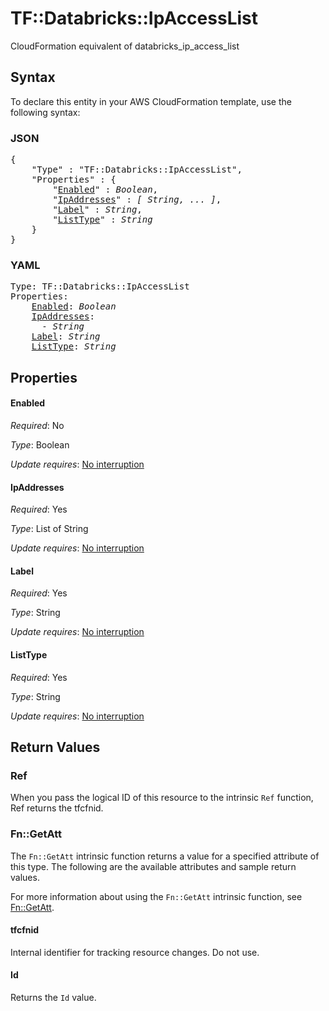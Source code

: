 # TF::Databricks::IpAccessList

CloudFormation equivalent of databricks_ip_access_list

## Syntax

To declare this entity in your AWS CloudFormation template, use the following syntax:

### JSON

<pre>
{
    "Type" : "TF::Databricks::IpAccessList",
    "Properties" : {
        "<a href="#enabled" title="Enabled">Enabled</a>" : <i>Boolean</i>,
        "<a href="#ipaddresses" title="IpAddresses">IpAddresses</a>" : <i>[ String, ... ]</i>,
        "<a href="#label" title="Label">Label</a>" : <i>String</i>,
        "<a href="#listtype" title="ListType">ListType</a>" : <i>String</i>
    }
}
</pre>

### YAML

<pre>
Type: TF::Databricks::IpAccessList
Properties:
    <a href="#enabled" title="Enabled">Enabled</a>: <i>Boolean</i>
    <a href="#ipaddresses" title="IpAddresses">IpAddresses</a>: <i>
      - String</i>
    <a href="#label" title="Label">Label</a>: <i>String</i>
    <a href="#listtype" title="ListType">ListType</a>: <i>String</i>
</pre>

## Properties

#### Enabled

_Required_: No

_Type_: Boolean

_Update requires_: [No interruption](https://docs.aws.amazon.com/AWSCloudFormation/latest/UserGuide/using-cfn-updating-stacks-update-behaviors.html#update-no-interrupt)

#### IpAddresses

_Required_: Yes

_Type_: List of String

_Update requires_: [No interruption](https://docs.aws.amazon.com/AWSCloudFormation/latest/UserGuide/using-cfn-updating-stacks-update-behaviors.html#update-no-interrupt)

#### Label

_Required_: Yes

_Type_: String

_Update requires_: [No interruption](https://docs.aws.amazon.com/AWSCloudFormation/latest/UserGuide/using-cfn-updating-stacks-update-behaviors.html#update-no-interrupt)

#### ListType

_Required_: Yes

_Type_: String

_Update requires_: [No interruption](https://docs.aws.amazon.com/AWSCloudFormation/latest/UserGuide/using-cfn-updating-stacks-update-behaviors.html#update-no-interrupt)

## Return Values

### Ref

When you pass the logical ID of this resource to the intrinsic `Ref` function, Ref returns the tfcfnid.

### Fn::GetAtt

The `Fn::GetAtt` intrinsic function returns a value for a specified attribute of this type. The following are the available attributes and sample return values.

For more information about using the `Fn::GetAtt` intrinsic function, see [Fn::GetAtt](https://docs.aws.amazon.com/AWSCloudFormation/latest/UserGuide/intrinsic-function-reference-getatt.html).

#### tfcfnid

Internal identifier for tracking resource changes. Do not use.

#### Id

Returns the <code>Id</code> value.

